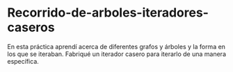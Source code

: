 # Recorrido-de-arboles-iteradores-caseros
En esta práctica aprendí acerca de diferentes grafos y árboles y la forma en los que se iteraban. Fabriqué un iterador casero para iterarlo de una manera específica.
